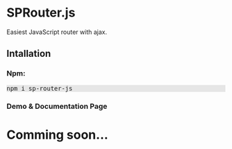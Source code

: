 # SPRouter.js
Easiest JavaScript router with ajax.
<h2>Intallation</h2>

<h3>
    Npm:
</h3>
<pre style="background-color: #e6e6e6 !important;">
npm i sp-router-js
</pre>

<h3>
    Demo & Documentation Page
</h3>

<h1>
    Comming soon...
</h1>